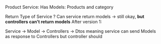 Product Service:
Has Models:  Products and category

Return Type of Service ? Can service return models -> still okay, **but controllers can't return models**
After version 1:

Service -> Model -> Controllers -> Dtos
meaning service can send Models as response to Controllers but controller should
